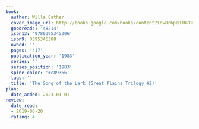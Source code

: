 ```yaml
---
book:
  author: Willa Cather
  cover_image_url: http://books.google.com/books/content?id=8r6peHJU7OoC&printsec=frontcover&img=1&zoom=1&edge=curl&source=gbs_api
  goodreads: '48214'
  isbn13: '9780395345306'
  isbn9: 0395345308
  owned: ''
  pages: '417'
  publication_year: '1983'
  series: ''
  series_position: '1983'
  spine_color: '#c89366'
  tags: ''
  title: 'The Song of the Lark (Great Plains Trilogy #2)'
plan:
  date_added: 2023-01-01
review:
  date_read:
  - 2019-06-20
  rating: 4
---
```

